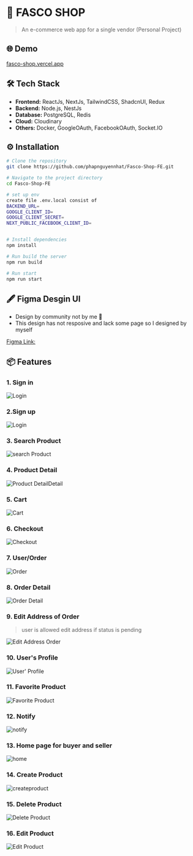 # 🚀 FASCO SHOP

> An e-commerce web app for a single vendor (Personal Project)

## 🌐 Demo

[fasco-shop.vercel.app](https://fasco-shop.vercel.app) 

## 🛠️ Tech Stack

- **Frontend:** ReactJs, NextJs, TailwindCSS, ShadcnUI, Redux
- **Backend:** Node.js, NestJs
- **Database:** PostgreSQL, Redis
- **Cloud:** Cloudinary
- **Others:** Docker, GoogleOAuth, FacebookOAuth, Socket.IO
  
## ⚙️ Installation

```bash
# Clone the repository
git clone https://github.com/phapnguyennhat/Fasco-Shop-FE.git

# Navigate to the project directory
cd Fasco-Shop-FE

# set up env
create file .env.local consist of 
BACKEND_URL=
GOOGLE_CLIENT_ID=
GOOGLE_CLIENT_SECRET=
NEXT_PUBLIC_FACEBOOK_CLIENT_ID=


# Install dependencies
npm install

# Run build the server
npm run build

# Run start
npm run start
```

## 🖋️ Figma Desgin UI

- Design by community not by me 🥲
- This design has not resposive and lack some page so I designed by myself

[Figma Link: ](https://www.figma.com/design/JGb0ulUpKRe43lG5smWi5Z/Online-Shopping-Website-Design---eCommerce-Store-Website---UI-Kit--Community-?node-id=0-1&t=z9RxL1RTsTo9QaRm-1) 


## 📦 Features

### 1. Sign in
![Login](image/login.png)

### 2.Sign up
![Login](image/register.png)

### 3. Search Product
![search Product](image/searchProduct.png)

### 4. Product Detail

![Product DetailDetail](image/productDetail.png)

### 5. Cart
![Cart](image/cart.png)

### 6. Checkout
![Checkout](image/checkout.png)

### 7. User/Order
![Order](image/userOrder.png)

### 8. Order Detail
![Order Detail](image/orderDetail.png)

### 9. Edit Address of Order
> user is allowed edit address if status is pending

![Edit Address Order](image/editOrder.png)

### 10. User's Profile

![User' Profile](image/userProfile.png)

### 11. Favorite Product

![Favorite Product](image/favorite.png)

### 12. Notify
![notify](image/notify.png)

### 13. Home page for buyer and seller
![home](image/home.png)

### 14. Create Product
![createproduct](image/createProduct.png)

### 15. Delete Product
![Delete Product](image/deleteProduct.png)

### 16. Edit Product
![Edit Product](image/editProduct.png)



